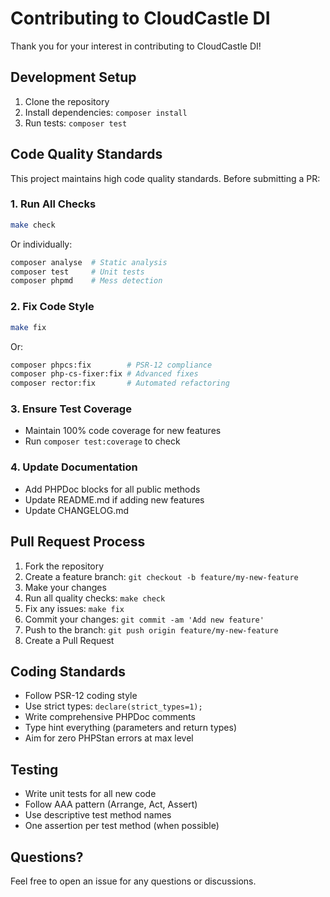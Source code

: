 # Contributing to CloudCastle DI

Thank you for your interest in contributing to CloudCastle DI!

## Development Setup

1. Clone the repository
2. Install dependencies: `composer install`
3. Run tests: `composer test`

## Code Quality Standards

This project maintains high code quality standards. Before submitting a PR:

### 1. Run All Checks

```bash
make check
```

Or individually:

```bash
composer analyse  # Static analysis
composer test     # Unit tests
composer phpmd    # Mess detection
```

### 2. Fix Code Style

```bash
make fix
```

Or:

```bash
composer phpcs:fix        # PSR-12 compliance
composer php-cs-fixer:fix # Advanced fixes
composer rector:fix       # Automated refactoring
```

### 3. Ensure Test Coverage

- Maintain 100% code coverage for new features
- Run `composer test:coverage` to check

### 4. Update Documentation

- Add PHPDoc blocks for all public methods
- Update README.md if adding new features
- Update CHANGELOG.md

## Pull Request Process

1. Fork the repository
2. Create a feature branch: `git checkout -b feature/my-new-feature`
3. Make your changes
4. Run all quality checks: `make check`
5. Fix any issues: `make fix`
6. Commit your changes: `git commit -am 'Add new feature'`
7. Push to the branch: `git push origin feature/my-new-feature`
8. Create a Pull Request

## Coding Standards

- Follow PSR-12 coding style
- Use strict types: `declare(strict_types=1);`
- Write comprehensive PHPDoc comments
- Type hint everything (parameters and return types)
- Aim for zero PHPStan errors at max level

## Testing

- Write unit tests for all new code
- Follow AAA pattern (Arrange, Act, Assert)
- Use descriptive test method names
- One assertion per test method (when possible)

## Questions?

Feel free to open an issue for any questions or discussions.

